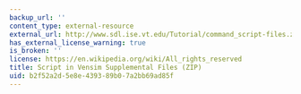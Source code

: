 ```yaml
---
backup_url: ''
content_type: external-resource
external_url: http://www.sdl.ise.vt.edu/Tutorial/command_script-files.zip
has_external_license_warning: true
is_broken: ''
license: https://en.wikipedia.org/wiki/All_rights_reserved
title: Script in Vensim Supplemental Files (ZIP)
uid: b2f52a2d-5e8e-4393-89b0-7a2bb69ad85f
---
```

